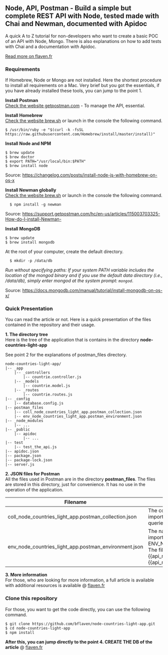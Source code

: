 
## Node, API, Postman - Build a simple but complete REST API with Node, tested made with Chai and Newman, documented with Apidoc
A quick A to Z tutorial for non-developers who want to create a basic POC of an API with Node, Mongo. There is also explanations on how to add tests with Chai and a documentation with Apidoc.

[Read more on flaven.fr](http://flaven.fr/2018/05/node-api-postman-buid-a-simple-but-complete-rest-api-with-node-tested-with-chai-and-newman-documented-with-apidoc/)


### Requirements

If Homebrew, Node or Mongo are not installed. Here the shortest procedure to install all requirements on a Mac. Very brief but you got the essentials, if you have already installed these tools, you can jump to the point 1.

**Install Postman**<br />
[Check the website getpostman.com](https://www.getpostman.com/apps) - To manage the API, essential.

**Install Homebrew**<br />
[Check the website brew.sh](https://brew.sh/) or launch in the console the following command.

```
$ /usr/bin/ruby -e "$(curl -k -fsSL https://raw.githubusercontent.com/Homebrew/install/master/install)"
```

**Install Node and NPM**<br />

```
$ brew update
$ brew doctor
$ export PATH="/usr/local/bin:$PATH"
$ brew install node
```
Source: <a href="https://changelog.com/posts/install-node-js-with-homebrew-on-os-x" target="_blank">https://changelog.com/posts/install-node-js-with-homebrew-on-os-x</a>

**Install Newman globally**<br />
[Check the website brew.sh](https://brew.sh/) or launch in the console the following command.

```
  $ npm install -g newman
```
Source: <a href="https://support.getpostman.com/hc/en-us/articles/115003703325-How-do-I-install-Newman-" target="_blank">https://support.getpostman.com/hc/en-us/articles/115003703325-How-do-I-install-Newman-</a>


**Install MongoDB**<br />
```
$ brew update
$ brew install mongodb
```


At the root of your computer, create the default directory. 
```
  $ mkdir -p /data/db
```
<i>Run without specifying paths: If your system PATH variable includes the location of the mongod binary and if you use the default data directory (i.e., /data/db), simply enter mongod at the system prompt: <code>mongod</code></i>.


Source: <a href="https://docs.mongodb.com/manual/tutorial/install-mongodb-on-os-x/" target="_blank">https://docs.mongodb.com/manual/tutorial/install-mongodb-on-os-x/</a></li>


### Quick Presentation

You can read the article or not. Here is a quick presentation of the files contained in the repository and their usage.

**1. The directory tree**<br />
Here is the tree of the application that is contains in the directory **node-countries-light-app** 

See point 2 for the explanations of postman_files directory.

```
node-countries-light-app/
|-- _app
    |-- _controllers
        |-- countrie.controller.js
    |-- _models
        |-- countrie.model.js
    |-- _routes
        |-- countrie.routes.js
|-- _config
    |-- database.config.js
|-- postman_files
    |-- coll_node_countries_light_app.postman_collection.json
    |-- env_node_countries_light_app.postman_environment.json
|-- _node_modules
    |-- ... 
|-- _public
    |-- apidoc
        |-- ... 
|-- test
    |-- test_the_api.js
|-- apidoc.json
|-- package.json
|-- package-lock.json
|-- server.js

```

**2. JSON files for Postman**<br />
All the files used in Postman are in the directory **postman_files**. The files are stored in this directory, just for convenience. It has no use in the operation of the application.

Filename  | Description |
------------- | ------------- |
coll_node_countries_light_app.postman_collection.json | The collection of queries that can be imported in Postman. There are 6 queries for CRUD operations. 
env_node_countries_light_app.postman_environment.json  | The name for file environment that is imported in Postam under the name ENV_NODE_COUNTRIES_LIGHT_APP. The file contains the 2 variables {{api_root_url}} and {{api_root_url_countries}}

**3. More information**<br />
For those, who are looking for more information, a full article is available with additional resources is available @ [flaven.fr](http://flaven.fr/2018/05/node-api-postman-buid-a-simple-but-complete-rest-api-with-node-tested-with-chai-and-newman-documented-with-apidoc/)


### Clone this repository

For those, you want to get the code directly, you can use the following command.

```
$ git clone https://github.com/bflaven/node-countries-light-app.git
$ cd node-countries-light-app
$ npm install

```

**After this, you can jump directly to the point 4. CREATE THE DB of the article** @ [flaven.fr](http://flaven.fr/2018/05/node-api-postman-buid-a-simple-but-complete-rest-api-with-node-tested-with-chai-and-newman-documented-with-apidoc/)















